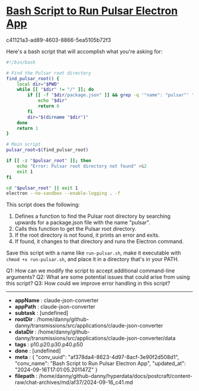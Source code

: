 # [Bash Script to Run Pulsar Electron App](https://claude.ai/chat/af378da4-8623-4d97-8acf-3e90f2d508d1)

c41121a3-ad89-4603-8866-5ea5105b72f3

 Here's a bash script that will accomplish what you're asking for:

```bash
#!/bin/bash

# Find the Pulsar root directory
find_pulsar_root() {
    local dir="$PWD"
    while [[ "$dir" != "/" ]]; do
        if [[ -f "$dir/package.json" ]] && grep -q '"name": "pulsar"' "$dir/package.json"; then
            echo "$dir"
            return 0
        fi
        dir="$(dirname "$dir")"
    done
    return 1
}

# Main script
pulsar_root=$(find_pulsar_root)

if [[ -z "$pulsar_root" ]]; then
    echo "Error: Pulsar root directory not found" >&2
    exit 1
fi

cd "$pulsar_root" || exit 1
electron --no-sandbox --enable-logging . -f
```

This script does the following:

1. Defines a function to find the Pulsar root directory by searching upwards for a package.json file with the name "pulsar".
2. Calls this function to get the Pulsar root directory.
3. If the root directory is not found, it prints an error and exits.
4. If found, it changes to that directory and runs the Electron command.

Save this script with a name like `run-pulsar.sh`, make it executable with `chmod +x run-pulsar.sh`, and place it in a directory that's in your PATH.

Q1: How can we modify the script to accept additional command-line arguments?
Q2: What are some potential issues that could arise from using this script?
Q3: How could we improve error handling in this script?

---

* **appName** : claude-json-converter
* **appPath** : claude-json-converter
* **subtask** : [undefined]
* **rootDir** : /home/danny/github-danny/transmissions/src/applications/claude-json-converter
* **dataDir** : /home/danny/github-danny/transmissions/src/applications/claude-json-converter/data
* **tags** : p10.p20.p30.p40.p50
* **done** : [undefined]
* **meta** : {
  "conv_uuid": "af378da4-8623-4d97-8acf-3e90f2d508d1",
  "conv_name": "Bash Script to Run Pulsar Electron App",
  "updated_at": "2024-09-16T17:01:05.201147Z"
}
* **filepath** : /home/danny/github-danny/hyperdata/docs/postcraft/content-raw/chat-archives/md/af37/2024-09-16_c41.md
